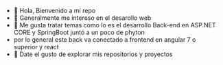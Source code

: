 - 👋 Hola, Bienvenido a mi repo
- 👀 Generalmente me intereso en el desarollo web 
- 🌱 Me gusta tratar temas como lo es el desarrollo Back-end en ASP.NET CORE y SpringBoot juntó a un poco de phyton
- por lo general este back va conectado a frontend en angular 7 o superior y react 
- 💞️ Date el gusto de explorar mis repositorios y proyectos 

